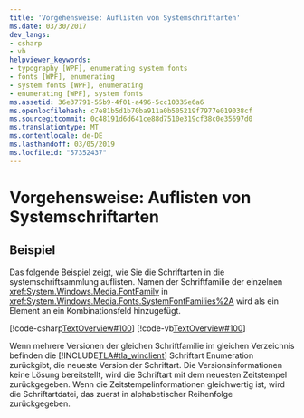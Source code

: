 ```yaml
---
title: 'Vorgehensweise: Auflisten von Systemschriftarten'
ms.date: 03/30/2017
dev_langs:
- csharp
- vb
helpviewer_keywords:
- typography [WPF], enumerating system fonts
- fonts [WPF], enumerating
- system fonts [WPF], enumerating
- enumerating [WPF], system fonts
ms.assetid: 36e37791-55b9-4f01-a496-5cc10335e6a6
ms.openlocfilehash: c7e81b5d1b70ba911a0b505219f7977e019038cf
ms.sourcegitcommit: 0c48191d6d641ce88d7510e319cf38c0e35697d0
ms.translationtype: MT
ms.contentlocale: de-DE
ms.lasthandoff: 03/05/2019
ms.locfileid: "57352437"
---
```

# <a name="how-to-enumerate-system-fonts"></a>Vorgehensweise: Auflisten von Systemschriftarten
## <a name="example"></a>Beispiel  
 Das folgende Beispiel zeigt, wie Sie die Schriftarten in die systemschriftsammlung auflisten. Namen der Schriftfamilie der einzelnen <xref:System.Windows.Media.FontFamily> in <xref:System.Windows.Media.Fonts.SystemFontFamilies%2A> wird als ein Element an ein Kombinationsfeld hinzugefügt.  
  
 [!code-csharp[TextOverview#100](~/samples/snippets/csharp/VS_Snippets_Wpf/TextOverview/CSharp/Window1.xaml.cs#100)]
 [!code-vb[TextOverview#100](~/samples/snippets/visualbasic/VS_Snippets_Wpf/TextOverview/visualbasic/window1.xaml.vb#100)]  
  
 Wenn mehrere Versionen der gleichen Schriftfamilie im gleichen Verzeichnis befinden die [!INCLUDE[TLA#tla_winclient](../../../../includes/tlasharptla-winclient-md.md)] Schriftart Enumeration zurückgibt, die neueste Version der Schriftart. Die Versionsinformationen keine Lösung bereitstellt, wird die Schriftart mit dem neuesten Zeitstempel zurückgegeben. Wenn die Zeitstempelinformationen gleichwertig ist, wird die Schriftartdatei, das zuerst in alphabetischer Reihenfolge zurückgegeben.
